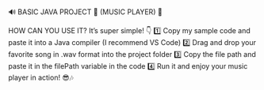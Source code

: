 🔊 BASIC JAVA PROJECT
🎵 (MUSIC PLAYER) 🎵

HOW CAN YOU USE IT? It’s super simple! 👇
1️⃣ Copy my sample code and paste it into a Java compiler (I recommend VS Code)
2️⃣ Drag and drop your favorite song in .wav format into the project folder
3️⃣ Copy the file path and paste it in the filePath variable in the code
4️⃣ Run it and enjoy your music player in action! 😎🎶
